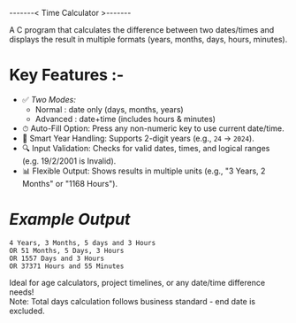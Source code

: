 -------< Time Calculator >-------

A C program that calculates the difference between two dates/times and displays the result in multiple formats (years, months, days, hours, minutes).  

# Key Features :-
- ✅ *Two Modes:*  
   - Normal : date only (days, months, years)  
   - Advanced : date+time (includes hours & minutes)  
- ⏱ Auto-Fill Option: Press any non-numeric key to use current date/time.
- 📅 Smart Year Handling: Supports 2-digit years (e.g., `24` → `2024`).  
- 🔍 Input Validation: Checks for valid dates, times, and logical ranges (e.g. 19/2/2001 is Invalid).  
- 📊 Flexible Output: Shows results in multiple units (e.g., "3 Years, 2 Months" or "1168 Hours").  


# *Example Output*
```
4 Years, 3 Months, 5 days and 3 Hours  
OR 51 Months, 5 Days, 3 Hours  
OR 1557 Days and 3 Hours  
OR 37371 Hours and 55 Minutes  
```  

Ideal for age calculators, project timelines, or any date/time difference needs!  
Note: Total days calculation follows business standard - end date is excluded.
